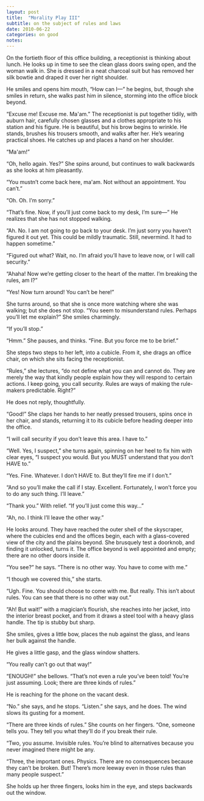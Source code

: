 ```yaml
---
layout: post
title:  "Morality Play III"
subtitle: on the subject of rules and laws
date: 2010-06-22
categories: on good
notes:
---
```

On the fortieth floor of this office building, a receptionist is thinking about lunch. He looks up in time to see the clean glass doors swing open, and the woman walk in. She is dressed in a neat charcoal suit but has removed her silk bowtie and draped it over her right shoulder.

He smiles and opens him mouth, “How can I—” he begins, but, though she smiles in return, she walks past him in silence, storming into the office block beyond.

“Excuse me! Excuse me. Ma'am.” The receptionist is put together tidily, with auburn hair, carefully chosen glasses and a clothes appropriate to his station and his figure. He is beautiful, but his brow begins to wrinkle. He stands, brushes his trousers smooth, and walks after her. He’s wearing practical shoes. He catches up and places a hand on her shoulder.

“Ma'am!”

“Oh, hello again. Yes?” She spins around, but continues to walk backwards as she looks at him pleasantly.

“You mustn’t come back here, ma'am. Not without an appointment. You can’t.”

“Oh. Oh. I’m sorry.”

“That’s fine. Now, if you’ll just come back to my desk, I’m sure—” He realizes that she has not stopped walking.

“Ah. No. I am not going to go back to your desk. I’m just sorry you haven’t figured it out yet. This could be mildly traumatic. Still, nevermind. It had to happen sometime.”

“Figured out what? Wait, no. I’m afraid you’ll have to leave now, or I will call security.”

“Ahaha! Now we’re getting closer to the heart of the matter. I’m breaking the rules, am I?”

“Yes! Now turn around! You can’t be here!”

She turns around, so that she is once more watching where she was walking; but she does not stop. “You seem to misunderstand rules. Perhaps you’ll let me explain?” She smiles charmingly.

“If you’ll stop.”

“Hmm.” She pauses, and thinks. “Fine. But you force me to be brief.”

She steps two steps to her left, into a cubicle. From it, she drags an office chair, on which she sits facing the receptionist.

“Rules,” she lectures, “do not define what you can and cannot do. They are merely the way that kindly people explain how they will respond to certain actions. I keep going, you call security. Rules are ways of making the rule-makers predictable. Right?”

He does not reply, thoughtfully.

“Good!” She claps her hands to her neatly pressed trousers, spins once in her chair, and stands, returning it to its cubicle before heading deeper into the office.

“I will call security if you don’t leave this area. I have to.”

“Well. Yes, I suspect,” she turns again, spinning on her heel to fix him with clear eyes, “I suspect you would. But you MUST understand that you don’t HAVE to.”

“Yes. Fine. Whatever. I don’t HAVE to. But they’ll fire me if I don’t.”

“And so you’ll make the call if I stay. Excellent. Fortunately, I won’t force you to do any such thing. I’ll leave.”

“Thank you.” With relief. “If you’ll just come this way…”

“Ah, no. I think I’ll leave the other way.”

He looks around. They have reached the outer shell of the skyscraper, where the cubicles end and the offices begin, each with a glass-covered view of the city and the plains beyond. She brusquely test a doorknob, and finding it unlocked, turns it. The office beyond is well appointed and empty; there are no other doors inside it.

“You see?” he says. “There is no other way. You have to come with me.”

“I though we covered this,” she starts.

“Ugh. Fine. You should choose to come with me. But really. This isn’t about rules. You can see that there is no other way out.”

“Ah! But wait!” with a magician’s flourish, she reaches into her jacket, into the interior breast pocket, and from it draws a steel tool with a heavy glass handle. The tip is stubby but sharp.

She smiles, gives a little bow, places the nub against the glass, and leans her bulk against the handle.

He gives a little gasp, and the glass window shatters.

“You really can’t go out that way!”

“ENOUGH!” she bellows. “That’s not even a rule you’ve been told! You’re just assuming. Look; there are three kinds of rules.”

He is reaching for the phone on the vacant desk.

“No.” she says, and he stops. “Listen.” she says, and he does. The wind slows its gusting for a moment.

“There are three kinds of rules.” She counts on her fingers. “One, someone tells you. They tell you what they’ll do if you break their rule.

“Two, you assume. Invisible rules. You’re blind to alternatives because you never imagined there might be any.

“Three, the important ones. Physics. There are no consequences because they can’t be broken. But! There’s more leeway even in those rules than many people suspect.”

She holds up her three fingers, looks him in the eye, and steps backwards out the window.
